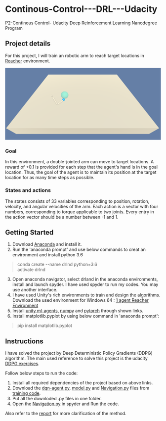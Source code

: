 # Continous-Control---DRL---Udacity
P2-Continous Control- Udacity Deep Reinforcement Learning Nanodegree Program


## Project details
For this project, I will train an robotic arm to reach target locations in [Reacher](https://github.com/Unity-Technologies/ml-agents/blob/master/docs/Learning-Environment-Examples.md#reacher) environment. 

<img src=https://github.com/HadisAB/Continous-Control---DRL---Udacity/blob/master/images/example_env.png />


### Goal
In this environment, a double-jointed arm can move to target locations. A reward of +0.1 is provided for each step that the agent's hand is in the goal location. Thus, the goal of the agent is to maintain its position at the target location for as many time steps as possible.


### States and actions
The states consists of 33 variables corresponding to position, rotation, velocity, and angular velocities of the arm. Each action is a vector with four numbers, corresponding to torque applicable to two joints. Every entry in the action vector should be a number between -1 and 1.

## Getting Started

1. Download [Anaconda](https://www.anaconda.com/distribution/) and install it.
2. Run the 'anaconda prompt' and use below commands to creat an environment and install python 3.6
> conda create --name drlnd python=3.6 <br/>
> activate drlnd 
3. Open anaconda navigator, select drland in the anaconda environments, install and launch spyder. I have used spyder to run my codes. You may use another interface. 
4. I have used Unity's rich environments to train and design the algorithms.<br/>
Download the used environment for Windows 64 :
[1 agent Reacher Environment](https://s3-us-west-1.amazonaws.com/udacity-drlnd/P2/Reacher/one_agent/Reacher_Windows_x86_64.zip)<br/>
5. Install [unity ml-agents](https://github.com/Unity-Technologies/ml-agents/blob/master/docs/Installation.md), [numpy](https://numpy.org/) and [pytorch](https://pytorch.org/) through shown links.
6. Install matplotlib.pyplot by using below command in 'anaconda prompt':<br/>
> pip install matplotlib.pyplot



## Instructions
I have solved the project by Deep Deterministic Policy Gradients (DDPG) algorithm. The main used reference to solve this project is the udacity [DDPG exercises](https://github.com/udacity/deep-reinforcement-learning/tree/master/ddpg-pendulum). <br/>

Follow below steps to run the code:
1. Install all required dependencies of the project based on above links.
2. Download the [dqn-agent.py](https://github.com/HadisAB/Navigation-DRL-Udacity/blob/master/Training%20code/dqn_agent.py), [model.py](https://github.com/HadisAB/Navigation-DRL-Udacity/blob/master/Training%20code/model.py) and [Navigation.py](https://github.com/HadisAB/Navigation-DRL-Udacity/blob/master/Training%20code/navigation.py) files from [training code](https://github.com/HadisAB/Navigation-DRL-Udacity/tree/master/Training%20code).
3. Put all the downloded .py files in one folder.
4. Open the [Navigation.py](https://github.com/HadisAB/Navigation-DRL-Udacity/blob/master/Training%20code/navigation.py) in spyder and Run the code.


Also refer to the [report](https://github.com/HadisAB/Navigation-DRL-Udacity/blob/master/Report.md) for more clarification of the method. 


